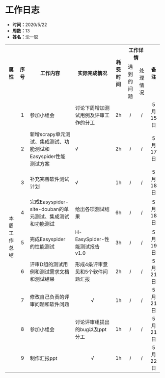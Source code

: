 <h1>工作日志</h1>
<ul>
    <li><strong>时间：</strong>2020/5/22</li>
    <li><strong>周数：</strong>13</li>
    <li><strong>姓名：</strong>沈一聪</li>
</ul>
<table style="text-align:center">
  <tr>
    <th rowspan="2">属性</th>
    <th rowspan="2">序号</th>
    <th rowspan="2">工作内容</th>
    <th rowspan="2">实际完成情况</th>
    <th rowspan="2">耗费时间</th>
    <th colspan="2">工作详情</th>
    <th rowspan="2">备注</th>
  </tr>
  <tr>
    <td>遇到的问题</td>
    <td>处理情况</td>
  </tr>
  <tr>
    <td rowspan="9">本周工作总结</td>
    <td>1</td>
    <td style="text-align:left">参加小组会</td>
    <td style="text-align:left">讨论下周增加测试用例及评审工作的分工</td>
    <td>2h</td>
    <td>/</td>
    <td>/</td>
    <td>5月15日</td>
  </tr>
  <tr>
    <td>2</td>
    <td style="text-align:left">新增scrapy单元测试、集成测试、功能测试和Easyspider性能测试方案</td>
    <td style="text-align:left">√</td>
    <td>2h</td>
    <td>/</td>
    <td>/</td>
    <td>5月17日</td>
  </tr>
  <tr>
    <td>3</td>
    <td style="text-align:left">补充完善软件测试计划</td>
    <td style="text-align:left">√</td>
    <td>1h</td>
    <td>/</td>
    <td>/</td>
    <td>5月18日</td>
  </tr>
  <tr>
    <td>4</td>
    <td style="text-align:left">完成Easyspider-site-douban的单元测试、集成测试和功能测试</td>
    <td style="text-align:left">给出各项测试结果</td>
    <td>6h</td>
    <td>/</td>
    <td>/</td>
    <td>5月18日</td>
  </tr>
  <tr>
    <td>5</td>
    <td style="text-align:left">完成Easyspider的性能测试</td>
    <td style="text-align:left">H-EasySpider-性能测试报告v1.0</td>
    <td>3h</td>
    <td>/</td>
    <td>/</td>
    <td>5月19日</td>
  </tr>
  <tr>
    <td>6</td>
    <td style="text-align:left">评审D组的测试用例和测试需求文档和测试结果</td>
    <td style="text-align:left">形成4条评审意见和5个软件问题汇报</td>
    <td>2h</td>
    <td>/</td>
    <td>/</td>
    <td>5月21日</td>
  </tr>
  <tr>
    <td>7</td>
    <td style="text-align:left">修改自己负责的评审问题和软件问题</td>
    <td>√</td>
    <td>1h</td>
    <td>/</td>
    <td>/</td>
    <td>5月21日</td>
  </tr>
  <tr>
    <td>8</td>
    <td style="text-align:left">参加小组会</td>
    <td style="text-align:left">讨论评审组提出的bug以及ppt分工</td>
    <td>1h</td>
    <td>/</td>
    <td>/</td>
    <td>5月21日</td>
  </tr>
  <tr>
    <td>9</td>
    <td style="text-align:left">制作汇报ppt</td>
    <td>√</td>
    <td>1h</td>
    <td>/</td>
    <td>/</td>
    <td>5月22日</td>
  </tr>
</table>

